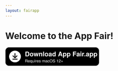 ```yaml
---
layout: fairapp
---
```


# Welcome to the App Fair!

<a href="https://github.com/App-Fair/App/releases/latest/download/App-Fair-macOS.zip"><img height="60" src="assets/download_button.svg" /></a>


